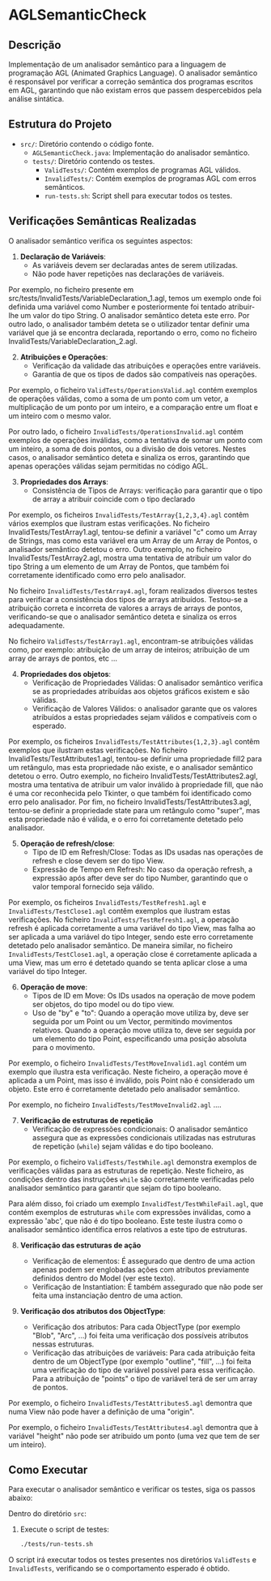 # AGLSemanticCheck

## Descrição

Implementação de um analisador semântico para a linguagem de programação AGL (Animated Graphics Language). O analisador semântico é responsável por verificar a correção semântica dos programas escritos em AGL, garantindo que não existam erros que passem despercebidos pela análise sintática.

## Estrutura do Projeto

- `src/`: Diretório contendo o código fonte.
  - `AGLSemanticCheck.java`: Implementação do analisador semântico.
  - `tests/`: Diretório contendo os testes.
    - `ValidTests/`: Contém exemplos de programas AGL válidos.
    - `InvalidTests/`: Contém exemplos de programas AGL com erros semânticos.
    - `run-tests.sh`: Script shell para executar todos os testes.

## Verificações Semânticas Realizadas

O analisador semântico verifica os seguintes aspectos:

1. **Declaração de Variáveis**:
   - As variáveis devem ser declaradas antes de serem utilizadas.
   - Não pode haver repetições nas declarações de variáveis.

Por exemplo, no ficheiro presente em src/tests/InvalidTests/VariableDeclaration_1.agl, temos um exemplo onde foi definida uma variável como Number e posteriormente foi tentado atribuir-lhe um valor do tipo String. O analisador semântico deteta este erro. Por outro lado, o analisador também deteta se o utilizador tentar definir uma variável que já se encontra declarada, reportando o erro, como no ficheiro InvalidTests/VariableDeclaration_2.agl.

2. **Atribuições e Operações**:
   - Verificação da validade das atribuições e operações entre variáveis.
   - Garantia de que os tipos de dados são compatíveis nas operações.

Por exemplo, o ficheiro `ValidTests/OperationsValid.agl` contém exemplos de operações válidas, como a soma de um ponto com um vetor, a multiplicação de um ponto por um inteiro, e a comparação entre um float e um inteiro com o mesmo valor.

Por outro lado, o ficheiro `InvalidTests/OperationsInvalid.agl` contém exemplos de operações inválidas, como a tentativa de somar um ponto com um inteiro, a soma de dois pontos, ou a divisão de dois vetores. Nestes casos, o analisador semântico deteta e sinaliza os erros, garantindo que apenas operações válidas sejam permitidas no código AGL.

3. **Propriedades dos Arrays**:
    - Consistência de Tipos de Arrays: verificação para garantir que o tipo de array a atribuir coincide com o tipo declarado

Por exemplo, os ficheiros `InvalidTests/TestArray{1,2,3,4}.agl` contêm vários exemplos que ilustram estas verificações. No ficheiro InvalidTests/TestArray1.agl, tentou-se definir a variável "c" como um Array de Strings, mas como esta variável era um Array de um Array de Pontos, o analisador semântico detetou o erro. Outro exemplo, no ficheiro InvalidTests/TestArray2.agl, mostra uma tentativa de atribuir um valor do tipo String a um elemento de um Array de Pontos, que também foi corretamente identificado como erro pelo analisador.

No ficheiro `InvalidTests/TestArray4.agl`, foram realizados diversos testes para verificar a consistência dos tipos de arrays atribuídos. Testou-se a atribuição correta e incorreta de valores a arrays de arrays de pontos, verificando-se que o analisador semântico deteta e sinaliza os erros adequadamente.

No ficheiro `ValidTests/TestArray1.agl`, encontram-se atribuições válidas como, por exemplo: atribuição de um array de inteiros; atribuição de um array de arrays de pontos, etc ...

4. **Propriedades dos objetos**:
   - Verificação de Propriedades Válidas: O analisador semântico verifica se as propriedades atribuídas aos objetos gráficos existem e são válidas.
   - Verificação de Valores Válidos: o analisador garante que os valores atribuídos a estas propriedades sejam válidos e compatíveis com o esperado.

Por exemplo, os ficheiros `InvalidTests/TestAttributes{1,2,3}.agl` contêm exemplos que ilustram estas verificações. No ficheiro InvalidTests/TestAttributes1.agl, tentou-se definir uma propriedade fill2 para um retângulo, mas esta propriedade não existe, e o analisador semântico detetou o erro. Outro exemplo, no ficheiro InvalidTests/TestAttributes2.agl, mostra uma tentativa de atribuir um valor inválido à propriedade fill, que não é uma cor reconhecida pelo Tkinter, o que também foi identificado como erro pelo analisador. Por fim, no ficheiro InvalidTests/TestAttributes3.agl, tentou-se definir a propriedade state para um retângulo como "super", mas esta propriedade não é válida, e o erro foi corretamente detetado pelo analisador.

5. **Operação de refresh/close**:
   - Tipo de ID em Refresh/Close: Todas as IDs usadas nas operações de refresh e close devem ser do tipo View.
   - Expressão de Tempo em Refresh: No caso da operação refresh, a expressão após after deve ser do tipo Number, garantindo que o valor temporal fornecido seja válido.

Por exemplo, os ficheiros `InvalidTests/TestRefresh1.agl` e `InvalidTests/TestClose1.agl` contêm exemplos que ilustram estas verificações. No ficheiro `InvalidTests/TestRefresh1.agl`, a operação refresh é aplicada corretamente a uma variável do tipo View, mas falha ao ser aplicada a uma variável do tipo Integer, sendo este erro corretamente detetado pelo analisador semântico. De maneira similar, no ficheiro `InvalidTests/TestClose1.agl`, a operação close é corretamente aplicada a uma View, mas um erro é detetado quando se tenta aplicar close a uma variável do tipo Integer.

6. **Operação de move**:
   - Tipos de ID em Move: Os IDs usados na operação de move podem ser objetos, do tipo model ou do tipo view.
   - Uso de "by" e "to": Quando a operação move utiliza by, deve ser seguida por um Point ou um Vector, permitindo movimentos relativos. Quando a operação move utiliza to, deve ser seguida por um elemento do tipo Point, especificando uma posição absoluta para o movimento.

Por exemplo, o ficheiro `InvalidTests/TestMoveInvalid1.agl` contém um exemplo que ilustra esta verificação. Neste ficheiro, a operação move é aplicada a um Point, mas isso é inválido, pois Point não é considerado um objeto. Este erro é corretamente detetado pelo analisador semântico.

Por exemplo, no ficheiro `InvalidTests/TestMoveInvalid2.agl` ....


7. **Verificação de estruturas de repetição**
   - Verificação de expressões condicionais: O analisador semântico assegura que as expressões condicionais utilizadas nas estruturas de repetição (`while`) sejam válidas e do tipo booleano.

Por exemplo, o ficheiro `ValidTests/TestWhile.agl` demonstra exemplos de verificações válidas para as estruturas de repetição. Neste ficheiro, as condições dentro das instruções `while` são corretamente verificadas pelo analisador semântico para garantir que sejam do tipo booleano.

Para além disso, foi criado um exemplo `InvalidTest/TestWhileFail.agl`, que contém exemplos de estruturas `while` com expressões inválidas, como a expressão 'abc', que não é do tipo booleano. Este teste ilustra como o analisador semântico identifica erros relativos a este tipo de estruturas.


8. **Verificação das estruturas de ação**
   - Verificação de elementos: É assegurado que dentro de uma action apenas podem ser englobadas ações com atributos previamente definidos dentro do Model (ver este texto).
   - Verificação de Instantiation: É também assegurado que não pode ser feita uma instanciação dentro de uma action.


9. **Verificação dos atributos dos ObjectType**:
   - Verificação dos atributos: Para cada ObjectType (por exemplo "Blob", "Arc", ...) foi feita uma verificação dos possíveis atributos nessas estruturas.
   - Verificação das atribuições de variáveis: Para cada atribuição feita dentro de um ObjectType (por exemplo "outline", "fill", ...) foi feita uma verificação do tipo de variável possível para essa verificação. Para a atribuição de "points" o tipo de variável terá de ser um array de pontos.

Por exemplo, o ficheiro `InvalidTests/TestAttributes5.agl` demontra que numa View não pode haver a definição de uma "origin".

Por exemplo, o ficheiro `InvalidTests/TestAttributes4.agl` demontra que à variável "height" não pode ser atribuido um ponto (uma vez que tem de ser um inteiro).

## Como Executar

Para executar o analisador semântico e verificar os testes, siga os passos abaixo:

Dentro do diretório `src`: 

1. Execute o script de testes:
   ```sh
   ./tests/run-tests.sh
   ```

O script irá executar todos os testes presentes nos diretórios `ValidTests` e `InvalidTests`, verificando se o comportamento esperado é obtido.

